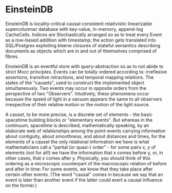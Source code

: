 # EinsteinDB

EinsteinDB is locality-critical causal consistent relativistic linearizable supercolumnar database with key-value, in-memory, append-log CacheCells. Indices are Stochastically arranged so as to treat every Event as a row-based addition with timestamp; the action gets translated into SQL/Postgres exploiting kleene closures of stateful semantics describing documents as objects which are in and out of themselves comprised of fibres. 

EinsteinDB is an eventful store with query-abstraction so as to not abide to strict Mvcc principles. Events can be totally ordered according to: irreflexive assertions, transitive retractions, and temporal mapping relations. The states of the "causets", used to construct the implemented object simultaneously. Two events may occur in opposite orders from the perspective of two "Observers". Intuitively, these phenomena occur because the speed of light in a vacuum appears the same to all observers irrespective of their relative motion or the motion of the light source.

A causet, to be more precise, is a discrete set of elements - the basic spacetime building blocks or "elementary events". But whereas in the continuum, spacetime is described, mathematically speaking, by an elaborate web of relationships among the point-events carrying information about contiguity, about smoothness, and about distances and times, for the elements of a causet the only relational information we have is what mathematicians call a "partial (or quasi-) order" - for some pairs x, y of elements (not for all!) we have the information that x comes before y, or, in other cases, that x comes after y. Physically, you should think of this ordering as a microscopic counterpart of the macroscopic relation of before and after in time: For some events, we know that they take place after certain other events. (The word "causal" comes in because we say that an event is later than another event if the latter could exert a causal influence on the former.)

